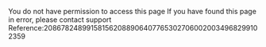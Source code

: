 You do not have permission to access this page If you have found this page in error, please contact support Reference:2086782489915815620889064077653027060020034968299102359